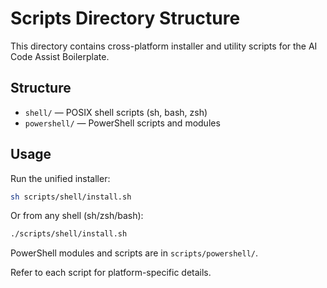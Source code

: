# Scripts Directory Structure

This directory contains cross-platform installer and utility scripts for the AI Code Assist Boilerplate.

## Structure

- `shell/` — POSIX shell scripts (sh, bash, zsh)
- `powershell/` — PowerShell scripts and modules

## Usage

Run the unified installer:

```sh
sh scripts/shell/install.sh
```

Or from any shell (sh/zsh/bash):

```sh
./scripts/shell/install.sh
```

PowerShell modules and scripts are in `scripts/powershell/`.

Refer to each script for platform-specific details.
